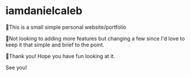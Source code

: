 # iamdanielcaleb

💢This is a small simple personal website/portfolio

💢Not looking to adding more features but changing a few since I'd love to keep it that simple and brief to the point.

💢Thank you!  Hope you have fun looking at it.

See you!
